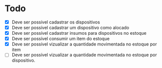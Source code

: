 # Todo

 - [x] Deve ser possível cadastrar os dispositivos
 - [x] Deve ser possível cadastrar um dispositivo como alocado
 - [x] Deve ser possível cadastrar insumos para dispositivos no estoque
 - [x] Deve ser possível consumir um item do estoque
 - [x] Deve ser possível vizualizar a quantidade movimentada no estoque por item
 - [ ] Deve ser possível vizualizar a quantidade movimentada no estoque por dispositivo.
